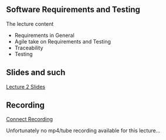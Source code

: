 ## Software	Requirements	and	Testing

The lecture content
* Requirements	in	General
* Agile	take	on	Requirements	and	Testing
* Traceability
* Testing

## Slides and such
 [Lecture 2 Slides](https://github.com/dntoll/1dv610/raw/master/lectures/slides/Lecture_2.pdf)

## Recording
[Connect Recording](https://connect.sunet.se/p4j23frdhjw)

Unfortunately no mp4/tube recording available for this lecture... 

